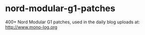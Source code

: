 # nord-modular-g1-patches
400+ Nord Modular G1 patches, used in the daily blog uploads at: http://www.mono-log.org
